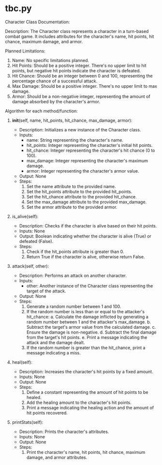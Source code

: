 # tbc.py
Character Class Documentation:

Description:
The Character class represents a character in a turn-based combat game. It includes attributes for the character's name, hit points, hit chance, maximum damage, and armor.

Planned Limitations:
1. Name: No specific limitations planned.
2. Hit Points: Should be a positive integer. There's no upper limit to hit points, but negative hit points indicate the character is defeated.
3. Hit Chance: Should be an integer between 0 and 100, representing the percentage chance of a successful attack.
4. Max Damage: Should be a positive integer. There's no upper limit to max damage.
5. Armor: Should be a non-negative integer, representing the amount of damage absorbed by the character's armor.

Algorithm for each method/function:

1. __init__(self, name, hit_points, hit_chance, max_damage, armor):
   - Description: Initializes a new instance of the Character class.
   - Inputs:
     - name: String representing the character's name.
     - hit_points: Integer representing the character's initial hit points.
     - hit_chance: Integer representing the character's hit chance (0 to 100).
     - max_damage: Integer representing the character's maximum damage.
     - armor: Integer representing the character's armor value.
   - Output: None
   - Steps:
     1. Set the name attribute to the provided name.
     2. Set the hit_points attribute to the provided hit_points.
     3. Set the hit_chance attribute to the provided hit_chance.
     4. Set the max_damage attribute to the provided max_damage.
     5. Set the armor attribute to the provided armor.

2. is_alive(self):
   - Description: Checks if the character is alive based on their hit points.
   - Inputs: None
   - Output: Boolean indicating whether the character is alive (True) or defeated (False).
   - Steps:
     1. Check if the hit_points attribute is greater than 0.
     2. Return True if the character is alive, otherwise return False.

3. attack(self, other):
   - Description: Performs an attack on another character.
   - Inputs:
     - other: Another instance of the Character class representing the target of the attack.
   - Output: None
   - Steps:
     1. Generate a random number between 1 and 100.
     2. If the random number is less than or equal to the attacker's hit_chance:
        a. Calculate the damage inflicted by generating a random number between 1 and the attacker's max_damage.
        b. Subtract the target's armor value from the calculated damage.
        c. Ensure the damage is non-negative.
        d. Subtract the final damage from the target's hit points.
        e. Print a message indicating the attack and the damage dealt.
     3. If the random number is greater than the hit_chance, print a message indicating a miss.

4. heal(self):
   - Description: Increases the character's hit points by a fixed amount.
   - Inputs: None
   - Output: None
   - Steps:
     1. Define a constant representing the amount of hit points to be healed.
     2. Add the healing amount to the character's hit points.
     3. Print a message indicating the healing action and the amount of hit points recovered.

5. printStats(self):
   - Description: Prints the character's attributes.
   - Inputs: None
   - Output: None
   - Steps:
     1. Print the character's name, hit points, hit chance, maximum damage, and armor attributes.

